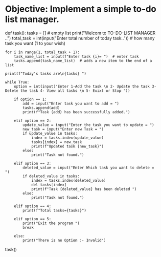 # Objective: Implement a simple to-do list manager.
def task():
    tasks = []  # empty list
    print("Welcom to TO-DO-LIST MANAGER ..")
    total_task = int(input("Enter total number of today task.."))  # how many task you want (1 to your wish)

    for i in range(1, total_task + 1):
        task_name_list = input(f"Enter task {i}= ")  # enter task 
        tasks.append(task_name_list)  # adds a new item to the end of a list 

    print(f"Today's tasks are\n{tasks} ")

    while True:
        option = int(input("Enter 1-Add the task \n 2- Update the task 3- Delete the task 4- View all tasks \n 5- Exixt or Stop "))
        
        if option == 1:
            add = input("Enter task you want to add = ")
            tasks.append(add) 
            print(f"Task {add} has been successfully added.")

        elif option == 2:
            update_value = input("Enter the task you want to update = ")
            new_task = input("Enter new Task = ")
            if update_value in tasks:
                index = tasks.index(update_value) 
                tasks[index] = new_task
                print(f"Updated task {new_task}")
            else:
                print("Task not found.")

        elif option == 3:
            deleted_value = input("Enter Which task you want to delete = ")
            if deleted_value in tasks: 
                index = tasks.index(deleted_value)
                del tasks[index]
                print(f"Task {deleted_value} has been deleted ")
            else:
                print("Task not found.")

        elif option == 4:
            print(f"Total tasks={tasks}") 

        elif option == 5:
            print("Exit the program ")
            break

        else:
            print("There is no Option :- Invalid")

task()
